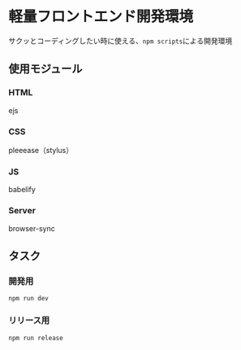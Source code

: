 # 軽量フロントエンド開発環境
サクッとコーディングしたい時に使える、`npm scripts`による開発環境

## 使用モジュール

### HTML
ejs

### CSS
pleeease（stylus）

### JS
babelify

### Server
browser-sync

## タスク

### 開発用
```
npm run dev
```

### リリース用
```
npm run release
```